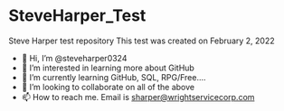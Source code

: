 # SteveHarper_Test
Steve Harper test repository
This test was created on February 2, 2022

- 👋 Hi, I’m @steveharper0324
- 👀 I’m interested in learning more about GitHub
- 🌱 I’m currently learning GitHub, SQL, RPG/Free....
- 💞️ I’m looking to collaborate on all of the above
- 📫 How to reach me.  Email is sharper@wrightservicecorp.com

<!---
steveharper0324/steveharper0324 is a ✨ special ✨ repository because its `README.md` (this file) appears on your GitHub profile.
You can click the Preview link to take a look at your changes.
--->
